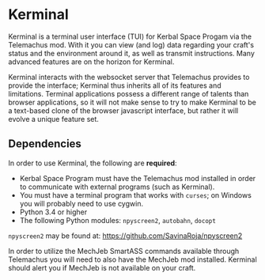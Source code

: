 Kerminal
========

Kerminal is a terminal user interface (TUI) for Kerbal Space Progam via the
Telemachus mod. With it you can view (and log) data regarding your craft's
status and the environment around it, as well as transmit instructions. Many
advanced features are on the horizon for Kerminal.

Kerminal interacts with the websocket server that Telemachus provides to provide
the interface; Kerminal thus inherits all of its features and limitations.
Terminal applications possess a different range of talents than browser
applications, so it will not make sense to try to make Kerminal to be a
text-based clone of the browser javascript interface, but rather it will evolve
a unique feature set.

Dependencies
------------

In order to use Kerminal, the following are **required**:

 * Kerbal Space Program must have the Telemachus mod installed in order to
   communicate with external programs (such as Kerminal).
 * You must have a terminal program that works with `curses`; on Windows you
   will probably need to use cygwin.
 * Python 3.4 or higher
 * The following Python modules: `npyscreen2`, `autobahn`, `docopt`

`npyscreen2` may be found at: https://github.com/SavinaRoja/npyscreen2

In order to utilize the MechJeb SmartASS commands available through Telemachus
you will need to also have the MechJeb mod installed. Kerminal should alert
you if MechJeb is not available on your craft.

